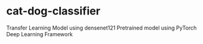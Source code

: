 # cat-dog-classifier
Transfer Learning Model using densenet121 Pretrained model using PyTorch Deep Learning Framework
